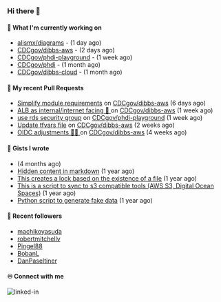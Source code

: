 ### Hi there 👋

#### 🚀 What I'm currently working on

- [alismx/diagrams](https://github.com/alismx/diagrams) -  (1 day ago)
- [CDCgov/dibbs-aws](https://github.com/CDCgov/dibbs-aws) -  (2 days ago)
- [CDCgov/phdi-playground](https://github.com/CDCgov/phdi-playground) -  (1 week ago)
- [CDCgov/phdi](https://github.com/CDCgov/phdi) -  (1 month ago)
- [CDCgov/dibbs-cloud](https://github.com/CDCgov/dibbs-cloud) -  (1 month ago)

#### 🔨 My recent Pull Requests

- [Simplify module requirements](https://github.com/CDCgov/dibbs-aws/pull/14) on [CDCgov/dibbs-aws](https://github.com/CDCgov/dibbs-aws) (6 days ago)
- [ALB as internal/internet facing 🥅 ](https://github.com/CDCgov/dibbs-aws/pull/12) on [CDCgov/dibbs-aws](https://github.com/CDCgov/dibbs-aws) (1 week ago)
- [use rds security group](https://github.com/CDCgov/phdi-playground/pull/84) on [CDCgov/phdi-playground](https://github.com/CDCgov/phdi-playground) (1 week ago)
- [Update tfvars file](https://github.com/CDCgov/dibbs-aws/pull/11) on [CDCgov/dibbs-aws](https://github.com/CDCgov/dibbs-aws) (2 weeks ago)
- [OIDC adjustments 🧑‍🔧 ](https://github.com/CDCgov/dibbs-aws/pull/10) on [CDCgov/dibbs-aws](https://github.com/CDCgov/dibbs-aws) (4 weeks ago)

#### 📓 Gists I wrote

- [](https://gist.github.com/a8c473968f0d87c0532944017f844363) (4 months ago)
- [Hidden content in markdown](https://gist.github.com/cffeb79c933f98279c46906f390fd3a0) (1 year ago)
- [This creates a lock based on the existence of a file](https://gist.github.com/6bb524c02a636a478f49d7387f57869b) (1 year ago)
- [This is a script to sync to s3 compatible tools (AWS S3, Digital Ocean Spaces)](https://gist.github.com/7a42ab3b5203a9eca579f0a80a9dc63b) (1 year ago)
- [Python script to generate fake data](https://gist.github.com/ea13a03b628e2d682334c0adf38400c5) (1 year ago)

#### 👯 Recent followers

- [machikoyasuda](https://github.com/machikoyasuda)
- [robertmitchellv](https://github.com/robertmitchellv)
- [Pingel88](https://github.com/Pingel88)
- [BobanL](https://github.com/BobanL)
- [DanPaseltiner](https://github.com/DanPaseltiner)

#### ♾️ Connect with me
[<img align="left" alt="linked-in" src="https://img.shields.io/badge/linkedin-%230077B5.svg?&style=for-the-badge&logo=linkedin&logoColor=white" />](https://www.linkedin.com/in/alismx)
